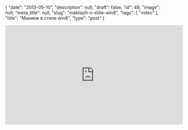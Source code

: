 {
    "date": "2013-05-10",
    "description": null,
    "draft": false,
    "id": 48,
    "image": null,
    "meta_title": null,
    "slug": "makiiazh-v-stilie-win8",
    "tags": [
        "video"
    ],
    "title": "Макияж в стиле win8",
    "type": "post"
}


<iframe width="560" height="315" src="https://www.youtube.com/embed/QG-ORLkMiyY" frameborder="0" allowfullscreen></iframe>
